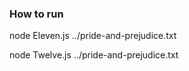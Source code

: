 ### How to run

node Eleven.js ../pride-and-prejudice.txt

node Twelve.js ../pride-and-prejudice.txt
